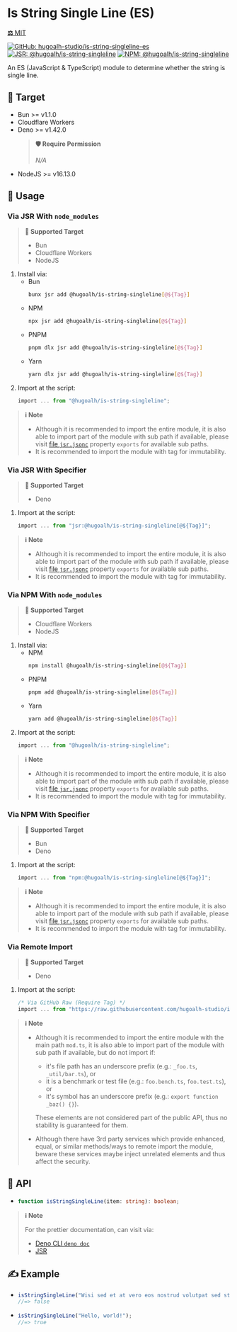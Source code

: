 # Is String Single Line (ES)

[**⚖️** MIT](./LICENSE.md)

[![GitHub: hugoalh-studio/is-string-singleline-es](https://img.shields.io/github/v/release/hugoalh-studio/is-string-singleline-es?label=hugoalh-studio/is-string-singleline-es&labelColor=181717&logo=github&logoColor=ffffff&sort=semver&style=flat "GitHub: hugoalh-studio/is-string-singleline-es")](https://github.com/hugoalh-studio/is-string-singleline-es)
[![JSR: @hugoalh/is-string-singleline](https://img.shields.io/jsr/v/@hugoalh/is-string-singleline?label=JSR%20@hugoalh/is-string-singleline&labelColor=F7DF1E&logoColor=000000&style=flat "JSR: @hugoalh/is-string-singleline")](https://jsr.io/@hugoalh/is-string-singleline)
[![NPM: @hugoalh/is-string-singleline](https://img.shields.io/npm/v/@hugoalh/is-string-singleline?label=@hugoalh/is-string-singleline&labelColor=CB3837&logo=npm&logoColor=ffffff&style=flat "NPM: @hugoalh/is-string-singleline")](https://www.npmjs.com/package/@hugoalh/is-string-singleline)

An ES (JavaScript & TypeScript) module to determine whether the string is single line.

## 🎯 Target

- Bun >= v1.1.0
- Cloudflare Workers
- Deno >= v1.42.0
  > **🛡️ Require Permission**
  >
  > *N/A*
- NodeJS >= v16.13.0

## 🔰 Usage

### Via JSR With `node_modules`

> **🎯 Supported Target**
>
> - Bun
> - Cloudflare Workers
> - NodeJS

1. Install via:
    - Bun
      ```sh
      bunx jsr add @hugoalh/is-string-singleline[@${Tag}]
      ```
    - NPM
      ```sh
      npx jsr add @hugoalh/is-string-singleline[@${Tag}]
      ```
    - PNPM
      ```sh
      pnpm dlx jsr add @hugoalh/is-string-singleline[@${Tag}]
      ```
    - Yarn
      ```sh
      yarn dlx jsr add @hugoalh/is-string-singleline[@${Tag}]
      ```
2. Import at the script:
    ```ts
    import ... from "@hugoalh/is-string-singleline";
    ```

> **ℹ️ Note**
>
> - Although it is recommended to import the entire module, it is also able to import part of the module with sub path if available, please visit [file `jsr.jsonc`](./jsr.jsonc) property `exports` for available sub paths.
> - It is recommended to import the module with tag for immutability.

### Via JSR With Specifier

> **🎯 Supported Target**
>
> - Deno

1. Import at the script:
    ```ts
    import ... from "jsr:@hugoalh/is-string-singleline[@${Tag}]";
    ```

> **ℹ️ Note**
>
> - Although it is recommended to import the entire module, it is also able to import part of the module with sub path if available, please visit [file `jsr.jsonc`](./jsr.jsonc) property `exports` for available sub paths.
> - It is recommended to import the module with tag for immutability.

### Via NPM With `node_modules`

> **🎯 Supported Target**
>
> - Cloudflare Workers
> - NodeJS

1. Install via:
    - NPM
      ```sh
      npm install @hugoalh/is-string-singleline[@${Tag}]
      ```
    - PNPM
      ```sh
      pnpm add @hugoalh/is-string-singleline[@${Tag}]
      ```
    - Yarn
      ```sh
      yarn add @hugoalh/is-string-singleline[@${Tag}]
      ```
2. Import at the script:
    ```ts
    import ... from "@hugoalh/is-string-singleline";
    ```

> **ℹ️ Note**
>
> - Although it is recommended to import the entire module, it is also able to import part of the module with sub path if available, please visit [file `jsr.jsonc`](./jsr.jsonc) property `exports` for available sub paths.
> - It is recommended to import the module with tag for immutability.

### Via NPM With Specifier

> **🎯 Supported Target**
>
> - Bun
> - Deno

1. Import at the script:
    ```ts
    import ... from "npm:@hugoalh/is-string-singleline[@${Tag}]";
    ```

> **ℹ️ Note**
>
> - Although it is recommended to import the entire module, it is also able to import part of the module with sub path if available, please visit [file `jsr.jsonc`](./jsr.jsonc) property `exports` for available sub paths.
> - It is recommended to import the module with tag for immutability.

### Via Remote Import

> **🎯 Supported Target**
>
> - Deno

1. Import at the script:
    ```ts
    /* Via GitHub Raw (Require Tag) */
    import ... from "https://raw.githubusercontent.com/hugoalh-studio/is-string-singleline-es/${Tag}/mod.ts";
    ```

> **ℹ️ Note**
>
> - Although it is recommended to import the entire module with the main path `mod.ts`, it is also able to import part of the module with sub path if available, but do not import if:
>
>   - it's file path has an underscore prefix (e.g.: `_foo.ts`, `_util/bar.ts`), or
>   - it is a benchmark or test file (e.g.: `foo.bench.ts`, `foo.test.ts`), or
>   - it's symbol has an underscore prefix (e.g.: `export function _baz() {}`).
>
>   These elements are not considered part of the public API, thus no stability is guaranteed for them.
> - Although there have 3rd party services which provide enhanced, equal, or similar methods/ways to remote import the module, beware these services maybe inject unrelated elements and thus affect the security.

## 🧩 API

- ```ts
  function isStringSingleLine(item: string): boolean;
  ```

> **ℹ️ Note**
>
> For the prettier documentation, can visit via:
>
> - [Deno CLI `deno doc`](https://deno.land/manual/tools/documentation_generator)
> - [JSR](https://jsr.io/@hugoalh/is-string-singleline)

## ✍️ Example

- ```ts
  isStringSingleLine("Wisi sed et at vero eos nostrud volutpat sed stet dignissim sit sanctus in eros.\nEt laoreet odio sanctus ea.\nSea in dolores diam tincidunt labore sea stet vero dolor ut est.\nAt aliquyam diam facilisis lorem et takimata et volutpat eros erat ipsum velit labore sed ea illum.\nDolor lorem sed et volutpat exerci gubergren gubergren tempor quis ea eirmod eos ut dolor autem ipsum accumsan.");
  //=> false
  ```
- ```ts
  isStringSingleLine("Hello, world!");
  //=> true
  ```
